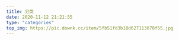 ```yaml
---
title: 分类
date: 2020-11-12 21:21:55
type: "categories"
top_img: https://pic.downk.cc/item/5fb51fd3b18d627113678f55.jpg
---
```

